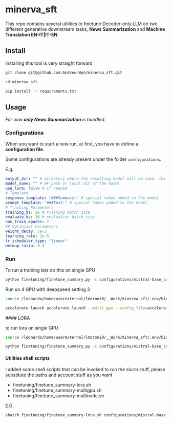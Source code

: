 # minerva_sft

This repo contains several utilities to finetune Decoder-only LLM on two different generative downstream tasks, **News Summarization** and **Machine Translation EN-IT|IT-EN**.

## Install

Installing this tool is very straight forward

``` sh
git clone git@github.com:Andrew-Wyn/minerva_sft.git

cd minerva_sft

pip install -r requirements.txt
```

## Usage

*For now **only News Summarization** is handled.*

### Configurations

When you want to start a new run, at first, you have to define a **configuration file**.

Some configurations are already present under the folder `configurations`.

E.g.

````yaml 
output_dir: "" # directory where the resulting model will be save, the last relative path will be used as indicato for wandb
model_name: "" # HF path or local dir of the model
use_lora: false # if needed
# Template
response_template: "###Summary:" # special token added to the model
prompt_template: "###Text:" # special token added to the model
# Training Parameters
training_bs: 16 # training batch size
evaluate_bs: 16 # evaluation batch size
num_train_epochs: 7
## Optimizer Parameters
weight_decay: 5e-3
learning_rate: 1e-5
lr_scheduler_type: "linear"
wermup_ratio: 0.3
````

### Run

To run a training lets do this on single GPU

````bash
python finetuning/finetune_summary.py -c configurations/mistral-base_continual.yaml
````

Run un 4 GPU with deepspeed setting 3

````bash
source /leonardo/home/userexternal/lmoroni0/__Work/minerva_sft/.env/bin/activate

accelerate launch accelerate launch --multi_gpu --config_file=accelerate_configurations/deepspeed_zero3.yaml --num_processes 4 finetuning/finetune_summary.py -c configurations/mistral-base_continual.yaml
````

#### LORA

to run lora on single GPU

````sh
source /leonardo/home/userexternal/lmoroni0/__Work/minerva_sft/.env/bin/activate

python finetuning/finetune_summary.py -c configurations/mistral-base_continual-lora.yaml
````

#### Utilities shell scripts

I added some shell scripts that can be invoked to run the slurm stuff, please substitute the paths and account stuff as you want

- finetuning/finetune_summary-lora.sh
- finetuning/finetune_summary-multigpu.sh
- finetuning/finetune_summary-multinode.sh

E.G.

````sh
sbatch finetuning/finetune_summary-lora.sh configurations/mistral-base_continual-lora.yaml
````